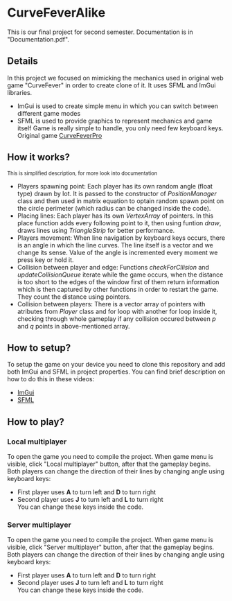 # CurveFeverAlike

This is our final project for second semester. Documentation is in "Documentation.pdf".

## Details

In this project we focused on mimicking the mechanics used in original web game "CurveFever" in order to create clone of it. It uses SFML and ImGui libraries.
* ImGui is used to create simple menu in which you can switch between different game modes 
* SFML is used to provide graphics to represent mechanics and game itself 
Game is really simple to handle, you only need few keyboard keys.
Original game [CurveFeverPro](https://curvefever.pro/)

## How it works?
<sub>This is simplified description, for more look into documentation</sub>

* Players spawning point: Each player has its own random angle (float type) drawn by lot. It is passed to the constructor of *PositionManager* class and then used in matrix equation to optain random spawn point on the circle perimeter (which radius can be changed inside the code).
* Placing lines: Each player has its own *VertexArray* of pointers. In this place function adds every following point to it, then using funtion *draw*, draws lines using *TriangleStrip* for better performance.
* Players movement: When line navigation by keyboard keys occurs, there is an angle in which the line curves. The line itself is a vector and we change its sense. Value of the angle is incremented every moment we press key or hold it.
* Collision between player and edge: Functions *checkForCllision* and *updateCollisionQueue* iterate while the game occurs, when the distance is too short to the edges of the window first of them return information which is then captured by other functions in order to restart the game. They count the distance using pointers.
* Collision between players: There is a vector array of pointers with atributes from *Player* class and for loop with another for loop inside it, checking through whole gameplay if any collision occured between *p* and *q* points in above-mentioned array.

## How to setup?

To setup the game on your device you need to clone this repository and add both ImGui and SFML in project properties. You can find brief description on how to do this in these videos:
* [ImGui](https://www.youtube.com/watch?v=2YS5WJTeKpI)
* [SFML](https://www.youtube.com/watch?v=neIoDQ71yb0)

## How to play?

### Local multiplayer

To open the game you need to compile the project. When game menu is visible, click "Local multiplayer" button, after that the gameplay begins. Both players can change the direction of their lines by changing angle using keyboard keys:
* First player uses **A** to turn left and **D** to turn right
* Second player uses **J** to turn left and **L** to turn right<br>You can change these keys inside the code.

### Server multiplayer

To open the game you need to compile the project. When game menu is visible, click "Server multiplayer" button, after that the gameplay begins. Both players can change the direction of their lines by changing angle using keyboard keys:
* First player uses **A** to turn left and **D** to turn right
* Second player uses **J** to turn left and **L** to turn right<br>You can change these keys inside the code.
